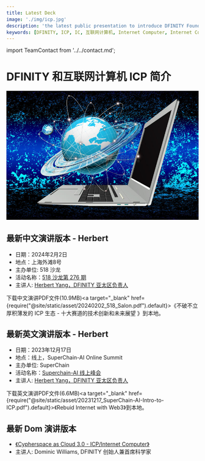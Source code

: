 ```yaml
---
title: Latest Deck
image: './img/icp.jpg'
description: 'the latest public presentation to introduce DFINITY Foundation and Internet Computer'
keywords: [DFINITY, ICP, IC, 互联网计算机, Internet Computer, Internet Computer Protocol, Web3, Crypto, Blockchain, 区块链, 加密货币, DApp, 去中心化, 去中心化应用, developer, startup, PPT]
---
```


import TeamContact from '../../contact.md';

# DFINITY 和互联网计算机 ICP 简介

![ICP](./img/icp.jpg)

## 最新中文演讲版本 - Herbert

- 日期：2024年2月2日
- 地点：上海外滩8号
- 主办单位: 518 沙龙
- 活动名称：[518 沙龙第 276 期](https://twitter.com/herbertyang/status/1753287671290749055)
- 主讲人: [Herbert Yang，DFINITY 亚太区负责人](https://herbertyang.xyz)

下载中文演讲PDF文件(10.9MB)<a target="\_blank" href={require("@site/static/asset/20240202_518_Salon.pdf").default}>《不破不立厚积薄发的 ICP 生态 - 十大赛道的技术创新和未来展望 》</a>到本地。

## 最新英文演讲版本 - Herbert

- 日期：2023年12月17日
- 地点：线上，SuperChain-AI Online Summit
- 主办单位: SuperChain
- 活动名称：[Superchain-AI 线上峰会](https://twitter.com/herbertyang/status/1735087275405726162)
- 主讲人: [Herbert Yang，DFINITY 亚太区负责人](https://herbertyang.xyz)

下载英文演讲PDF文件(6.6MB)<a target="\_blank" href={require("@site/static/asset/20231217_SuperChain-AI-Intro-to-ICP.pdf").default}>《Rebuid Internet with Web3》</a>到本地。

## 最新 Dom 演讲版本

- [《Cypherspace as Cloud 3.0 - ICP/Internet Computer》](https://deck.internetcomputer.org/)
- 主讲人: Dominic Williams, DFINITY 创始人兼首席科学家


<TeamContact />